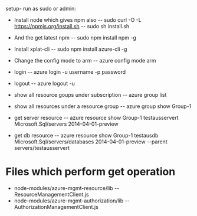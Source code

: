 setup- run as sudo or admin:
- Install node which gives npm also
-- sudo curl -O -L https://npmjs.org/install.sh
-- sudo sh install.sh

- And the get latest npm 
-- sudo npm install npm -g

- Install xplat-cli
-- sudo npm install azure-cli -g

- Change the config mode to arm
-- azure config mode arm

- login
-- azure login -u username -p password

- logout
-- azure logout -u <username>

- show all resource goups under subscription
-- azure group list

- show all resources under a resource group
-- azure group show Group-1

- get server resource
-- azure resource show Group-1 testausservert  Microsoft.Sql/servers 2014-04-01-preview

- get db resource
-- azure resource show Group-1 testausdb  Microsoft.Sql/servers/databases 2014-04-01-preview --parent servers/testausservert

Files which perform get operation
=================================
- node-modules/azure-mgmt-resource/lib
--ResourceManagementClient.js
- node-modules/azure-mgmt-authorization/lib
-- AuthorizationManagementClient.js
